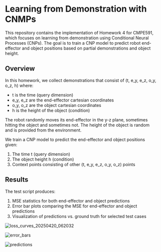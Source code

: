 # Learning from Demonstration with CNMPs

This repository contains the implementation of Homework 4 for CMPE591, which focuses on learning from demonstration using Conditional Neural Processes (CNPs). The goal is to train a CNP model to predict robot end-effector and object positions based on partial demonstrations and object height.

## Overview

In this homework, we collect demonstrations that consist of (t, e_y, e_z, o_y, o_z, h) where:
- t is the time (query dimension)
- e_y, e_z are the end-effector cartesian coordinates
- o_y, o_z are the object cartesian coordinates
- h is the height of the object (condition)

The robot randomly moves its end-effector in the y-z plane, sometimes hitting the object and sometimes not. The height of the object is random and is provided from the environment.

We train a CNP model to predict the end-effector and object positions given:
1. The time t (query dimension)
2. The object height h (condition)
3. Context points consisting of other (t, e_y, e_z, o_y, o_z) points

## Results

The test script produces:
1. MSE statistics for both end-effector and object predictions
2. Error bar plots comparing the MSE for end-effector and object predictions
3. Visualization of predictions vs. ground truth for selected test cases

![loss_curves_20250420_062032](https://github.com/user-attachments/assets/360aad0d-50bc-4fbb-bd6b-93e8737bf574)


![error_bars](https://github.com/user-attachments/assets/b786bf0e-bbbc-4772-bbf4-dd2f44128228)


![predictions](https://github.com/user-attachments/assets/72661723-67f9-4a75-a0b7-6a7a1c75d186)
